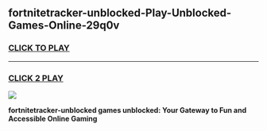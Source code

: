 
## fortnitetracker-unblocked-Play-Unblocked-Games-Online-29q0v
<h3>
<a href="https://premium76.site?title=fortnitetracker-unblocked&ref=25A">CLICK TO PLAY</a></h3>
<hr>

<h3>
<a href="https://premium76.site?title=fortnitetracker-unblocked&ref=25A">CLICK 2 PLAY</a>
  
</h3>

<a href="https://premium76.site?title=fortnitetracker-unblocked&ref=25A"><img src="https://clearcache.store/games.png"></a>


**fortnitetracker-unblocked games unblocked: Your Gateway to Fun and Accessible Online Gaming**
